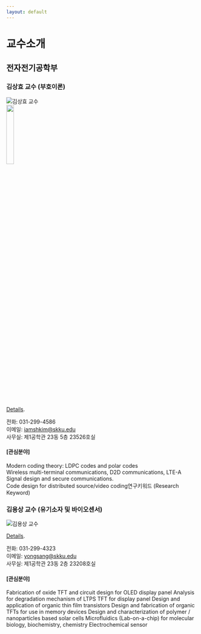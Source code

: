 ```yaml
---
layout: default
---
```


# 교수소개

## 전자전기공학부

### 김상효 **교수 (부호이론)** 

![김상효 교수](https://ice.skku.edu/_attach/professor/EGcvfBppaXBFCkuRshkm.jpg)  
<img src="https://ice.skku.edu/_attach/professor/EGcvfBppaXBFCkuRshkm.jpg" width="20%" height="20%">

[Details](./another-page.html).

전화: 031-299-4586  
이메일: iamshkim@skku.edu  
사무실: 제1공학관 23동 5층 23526호실  

#### [관심분야]
Modern coding theory: LDPC codes and polar codes  
Wireless multi-terminal communications, D2D communications, LTE-A  
Signal design and secure communications.  
Code design for distributed source/video coding연구키워드 (Research Keyword)  


### 김용상 **교수 (유기소자 및 바이오센서)** 

![김용상 교수](https://ice.skku.edu/_attach/professor/QYhHrWCPFVHwXZclTtNj.jpg)    

[Details](./another-page2.html).

전화: 031-299-4323  
이메일: yongsang@skku.edu  
사무실: 제1공학관 23동 2층 23208호실  

#### [관심분야]
Fabrication of oxide TFT and circuit design for OLED display panel 
Analysis for degradation mechanism of LTPS TFT for display panel 
Design and application of organic thin film transistors 
Design and fabrication of organic TFTs for use in memory devices 
Design and characterization of polymer / nanoparticles based solar cells 
Microfluidics (Lab-on-a-chip) for molecular biology, biochemistry, chemistry 
Electrochemical sensor 
